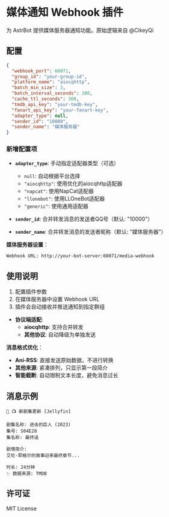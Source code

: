 # 媒体通知 Webhook 插件

为 AstrBot 提供媒体服务器通知功能。原始逻辑来自 @CikeyQi


## 配置

```json
{
  "webhook_port": 60071,
  "group_id": "your-group-id",
  "platform_name": "aiocqhttp",
  "batch_min_size": 3,
  "batch_interval_seconds": 300,
  "cache_ttl_seconds": 300,
  "tmdb_api_key": "your-tmdb-key",
  "fanart_api_key": "your-fanart-key",
  "adapter_type": null,
  "sender_id": "10000",
  "sender_name": "媒体服务器"
}
```

### 新增配置项

- **`adapter_type`**: 手动指定适配器类型（可选）
  - `null`: 自动根据平台选择
  - `"aiocqhttp"`: 使用优化的aiocqhttp适配器
  - `"napcat"`: 使用NapCat适配器
  - `"llonebot"`: 使用LLOneBot适配器
  - `"generic"`: 使用通用适配器

- **`sender_id`**: 合并转发消息的发送者QQ号（默认: "10000"）
- **`sender_name`**: 合并转发消息的发送者昵称（默认: "媒体服务器"）

**媒体服务器设置**：
```
Webhook URL: http://your-bot-server:60071/media-webhook
```


## 使用说明

1. 配置插件参数
2. 在媒体服务器中设置 Webhook URL
3. 插件会自动接收并推送通知到指定群组

- **协议端适配**:
  - **aiocqhttp**: 支持合并转发
  - **其他协议**: 自动降级为单独发送

**消息格式优化**：
- **Ani-RSS**: 直接发送原始数据，不进行转换
- **其他来源**: 紧凑排列，只显示第一段简介
- **智能截断**: 自动限制文本长度，避免消息过长


## 消息示例

```
🤖 📺 新剧集更新 [Jellyfin]

剧集名称: 进击的巨人 (2023)
集号: S04E28
集名称: 最终话

剧情简介:
艾伦·耶格尔的故事迎来最终章节...

时长: 24分钟
✨ 数据来源: TMDB
```

## 许可证

MIT License
